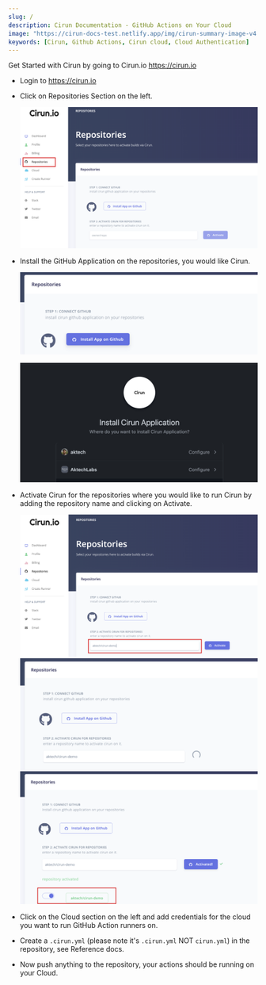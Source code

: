 ```yaml
---
slug: /
description: Cirun Documentation - GitHub Actions on Your Cloud
image: "https://cirun-docs-test.netlify.app/img/cirun-summary-image-v4.png"
keywords: [Cirun, Github Actions, Cirun cloud, Cloud Authentication]
---
```


<head>
  <body className="other-extra-body-class" />
  <title>Cirun Docs</title>
  <meta data-rh="true" name="twitter:card" content="summary_large_image" />
  <meta name="twitter:site" content="https://cirun-docs-test.netlify.app" />
  <meta name="twitter:title" content="Cirun Docs" />
  <meta name="twitter:description" content="Cirun Documentation - GitHub Actions on Your Cloud" />
  <meta name="twitter:image" content="https://cirun-docs-test.netlify.app/img/cirun-summary-image-v4.png" />
</head>

Get Started with Cirun by going to Cirun.io <https://cirun.io>

- Login to <https://cirun.io>
- Click on Repositories Section on the left.

  ![Repo Section](./../static/quickstart/1-repo-section.png)

- Install the GitHub Application on the repositories, you would like Cirun.

  ![Install App](./../static/quickstart/2-install-app-button.png)

  ![Install GitHub App](./../static/quickstart/3-install-app.png)

- Activate Cirun for the repositories where you would like to run Cirun by adding the repository name and clicking on Activate.

  ![Add repo](./../static/quickstart/4-add-repo.png)
  ![Activate repo](./../static/quickstart/5-activate-repo.png)
  ![Repo Activated](./../static/quickstart/6-repo-activated.png)

- Click on the Cloud section on the left and add credentials for the cloud you want to run GitHub Action runners on.

- Create a `.cirun.yml` (please note it's `.cirun.yml` NOT `cirun.yml`) in the repository, see Reference docs.

- Now push anything to the repository, your actions should be running on your Cloud.
